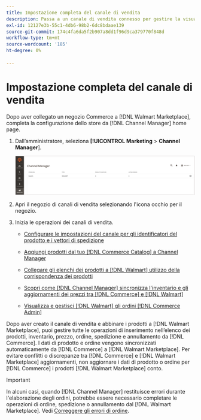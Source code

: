 ```yaml
---
title: Impostazione completa del canale di vendita
description: Passa a un canale di vendita connesso per gestire la visualizzazione e la gestione degli elenchi di prodotti, degli aggiornamenti di scorte e prezzi e per tenere traccia degli ordini
exl-id: 12127e3b-55c1-4db6-98b2-6dc8bdaae139
source-git-commit: 174c4fa6da5f2b907a8dd1f96d9ca379770f848d
workflow-type: tm+mt
source-wordcount: '185'
ht-degree: 0%

---
```


# Impostazione completa del canale di vendita

Dopo aver collegato un negozio Commerce a [!DNL Walmart Marketplace], completa la configurazione dello store da [!DNL Channel Manager] home page.

1. Dall’amministratore, seleziona **[!UICONTROL Marketing** > **Channel Manager**].

   ![Gestisci archivi di Channel Manager](assets/channel-manager-setup-first-store.png)

1. Apri il negozio di canali di vendita selezionando l&#39;icona occhio per il negozio.

1. Inizia le operazioni dei canali di vendita.

   - [Configurare le impostazioni del canale per gli identificatori del prodotto e i vettori di spedizione](settings-overview.md)

   - [Aggiungi prodotti dal tuo [!DNL Commerce Catalog] a Channel Manager](add-products-to-channel-store.md)

   - [Collegare gli elenchi dei prodotti a [!DNL Walmart] utilizzo della corrispondenza dei prodotti](connect-listings-to-marketplace.md)

   - [Scopri come [!DNL Channel Manager] sincronizza l&#39;inventario e gli aggiornamenti dei prezzi tra [!DNL Commerce] e [!DNL Walmart]](inventory-and-price-updates.md)

   - [Visualizza e gestisci [!DNL Walmart] gli ordini [!DNL Commerce Admin]](manage-orders.md)

Dopo aver creato il canale di vendita e abbinare i prodotti a [!DNL Walmart Marketplace], puoi gestire tutte le operazioni di inserimento nell’elenco dei prodotti, inventario, prezzo, ordine, spedizione e annullamento da [!DNL Commerce]. I dati di prodotto e ordine vengono sincronizzati automaticamente da [!DNL Commerce] a [!DNL Walmart Marketplace]. Per evitare conflitti o discrepanze tra [!DNL Commerce] e [!DNL Walmart Marketplace] aggiornamenti, non aggiornare i dati di prodotto o ordine per [!DNL Commerce] i prodotti [!DNL Walmart Marketplace] conto.

>[!IMPORTANT]
>
>In alcuni casi, quando [!DNL Channel Manager] restituisce errori durante l&#39;elaborazione degli ordini, potrebbe essere necessario completare le operazioni di ordine, spedizione o annullamento dal [!DNL Walmart Marketplace]. Vedi [Correggere gli errori di ordine](process-orders.md#fix-order-errors).
